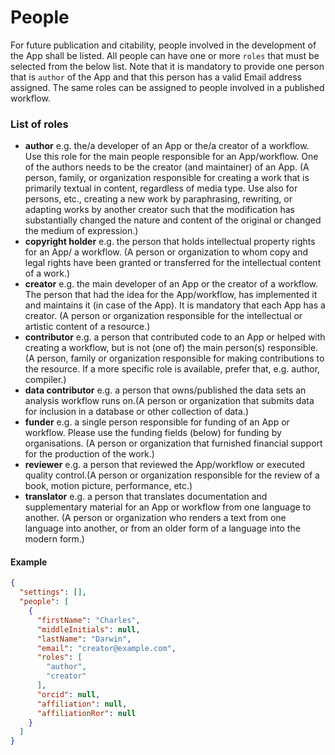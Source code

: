 # People
For future publication and citability, people involved in the development of the App shall be listed. All people can have one or more `roles` that must be selected from the below list. Note that it is mandatory to provide one person that is `author` of the App and that this person has a valid Email address assigned. The same roles can be assigned to people involved in a published workflow.

### List of roles

- **author** e.g. the/a developer of an App or the/a creator of a workflow. Use this role for the main people responsible for an App/workflow. One of the authors needs to be the creator (and maintainer) of an App. (A person, family, or organization responsible for creating a work that is primarily textual in content, regardless of media type. Use also for persons, etc., creating a new work by paraphrasing, rewriting, or adapting works by another creator such that the modification has substantially changed the nature and content of the original or changed the medium of expression.)
- **copyright holder** e.g. the person that holds intellectual property rights for an App/ a workflow. (A person or organization to whom copy and legal rights have been granted or transferred for the intellectual content of a work.)
- **creator** e.g. the main developer of an App or the creator of a workflow. The person that had the idea for the App/workflow, has implemented it and maintains it (in case of the App). It is mandatory that each App has a creator. (A person or organization responsible for the intellectual or artistic content of a resource.)
- **contributor** e.g. a person that contributed code to an App or helped with creating a workflow, but is not (one of) the main person(s) responsible. (A person, family or organization responsible for making contributions to the resource. If a more specific role is available, prefer that, e.g. author, compiler.)
- **data contributor** e.g. a person that owns/published the data sets an analysis workflow runs on.(A person or organization that submits data for inclusion in a database or other collection of data.)
- **funder** e.g. a single person responsible for funding of an App or workflow. Please use the funding fields (below) for funding by organisations. (A person or organization that furnished financial support for the production of the work.)
- **reviewer** e.g. a  person that reviewed the App/workflow or executed quality control.(A person or organization responsible for the review of a book, motion picture, performance, etc.)
- **translator** e.g. a person that translates documentation and supplementary material for an App or workflow from one language to another. (A person or organization who renders a text from one language into another, or from an older form of a language into the modern form.)

#### Example

```json
{
  "settings": [],
  "people": [
    {
      "firstName": "Charles",
      "middleInitials": null,
      "lastName": "Darwin",
      "email": "creator@example.com",
      "roles": [
        "author",
        "creator"
      ],
      "orcid": null,
      "affiliation": null,
      "affiliationRor": null
    }
  ]
}
```